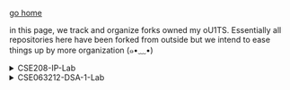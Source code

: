 [go home](https://github.com/oU1TS/.github/wiki)

in this page, we track and organize forks owned my oU1TS. Essentially all repositories here have been forked from outside but we intend to ease things up by more organization (⁠๑⁠•⁠﹏⁠•⁠)

<details>
<summary>CSE208-IP-Lab</summary>
<ul>
<li><a href="https://github.com/oU1TS/php-project">php-project</a> &larr; <a href="https://github.com/FahimHossain1085">0432320005101085</a></li>
<li><a href="https://github.com/oU1TS/The-Begging-From-The-Beginning">The-Begging-From-The-Beginning</a> &larr; <a href="https://github.com/shoytanbaba99">0432320005101064</a></li>
</ul>
</details>

<details>
<summary>CSE063212-DSA-1-Lab</summary>
<ul>
<li><a href="https://github.com/oU1TS/DSA-project-55-3B-088"> DSA-project-55-3B-088</a> &larr; <a href="https://github.com/b1tranger">0432410005101088</a></li>
</ul>
</details>